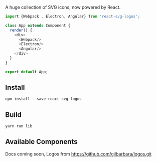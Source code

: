 A huge collection of SVG icons, now powered by React.

```javascript
import {Webpack , Electron, Angular} from 'react-svg-logos';

class App extends Component {
  render() {
    <div>
      <Webpack/>
      <Electron/>
      <Angular/>
    </div>
  }
}

export default App;
```

## Install
```javascript
npm install --save react-svg-logos
```

## Build
```javascript
yarn run lib
```
## Available Components

Docs coming soon, Logos from <https://github.com/gilbarbara/logos.git>